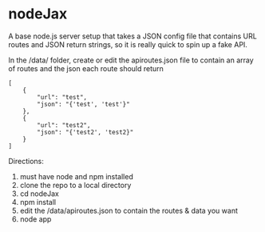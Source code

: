 nodeJax
=======

A base node.js server setup that takes a JSON config file that contains URL routes and JSON return strings, so it is really quick to spin up a fake API.

In the /data/ folder, create or edit the apiroutes.json file to contain an array of routes and the json each route should return

	[	
		{
			"url": "test",
			"json": "{'test', 'test'}"
		},
		{
			"url": "test2",
			"json": "{'test2', 'test2}"
		}
	]

Directions:

1. must have node and npm installed
2. clone the repo to a local directory
3. cd nodeJax
4. npm install
5. edit the /data/apiroutes.json to contain the routes & data you want
6. node app


